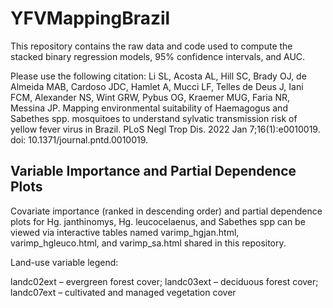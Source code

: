 # YFVMappingBrazil
 
This repository contains the raw data and code used to compute the stacked binary regression models, 95% confidence intervals, and AUC. 

Please use the following citation:
Li SL, Acosta AL, Hill SC, Brady OJ, de Almeida MAB, Cardoso JDC, Hamlet A, Mucci LF, Telles de Deus J, Iani FCM, Alexander NS, Wint GRW, Pybus OG, Kraemer MUG, Faria NR, Messina JP. Mapping environmental suitability of Haemagogus and Sabethes spp. mosquitoes to understand sylvatic transmission risk of yellow fever virus in Brazil. PLoS Negl Trop Dis. 2022 Jan 7;16(1):e0010019. doi: 10.1371/journal.pntd.0010019. 

## Variable Importance and Partial Dependence Plots

Covariate importance (ranked in descending order) and partial dependence plots for Hg. janthinomys, Hg. leucocelaenus, and Sabethes spp can be viewed via interactive tables named varimp_hgjan.html, varimp_hgleuco.html, and varimp_sa.html shared in this repository. 

Land-use variable legend: 

landc02ext – evergreen forest cover;
landc03ext – deciduous forest cover;
landc07ext – cultivated and managed vegetation cover



